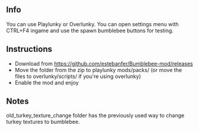 ## Info
You can use Playlunky or Overlunky. You can open settings menu with CTRL+F4 ingame and use the spawn bumblebee buttons for testing.
## Instructions
- Download from https://github.com/estebanfer/Bumblebee-mod/releases
- Move the folder from the zip to playlunky mods/packs/ (or move the files to overlunky/scripts/ if you're using overlunky)
- Enable the mod and enjoy
## Notes
old_turkey_texture_change folder has the previously used way to change turkey textures to bumblebee.
